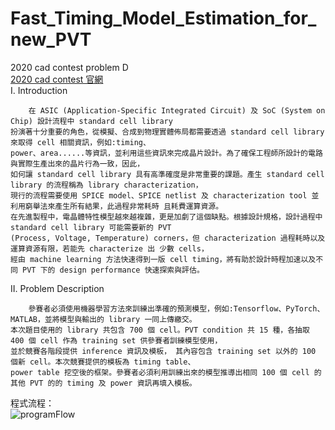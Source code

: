 # Fast_Timing_Model_Estimation_for_new_PVT
 2020 cad contest problem D  
 [2020 cad contest 官網](http://iccad-contest.org/2020/tw/problems.html)  
 I. Introduction  
    
        在 ASIC (Application-Specific Integrated Circuit) 及 SoC (System on Chip) 設計流程中 standard cell library  
	扮演著十分重要的角色，從模擬、合成到物理實體佈局都需要透過 standard cell library 來取得 cell 相關資訊，例如:timing、  
	power、area......等資訊，並利用這些資訊來完成晶片設計。為了確保工程師所設計的電路與實際生產出來的晶片行為一致，因此，  
	如何讓 standard cell library 具有高準確度是非常重要的課題。產生 standard cell library 的流程稱為 library characterization，  
	現行的流程需要使用 SPICE model、SPICE netlist 及 characterization tool 並利用窮舉法來產生所有結果，此過程非常耗時 且耗費運算資源。  
	在先進製程中，電晶體特性模型越來越複雜，更是加劇了這個缺點。根據設計規格，設計過程中 standard cell library 可能需要新的 PVT  
	(Process, Voltage, Temperature) corners，但 characterization 過程耗時以及運算資源有限，若能先 characterize 出 少數 cells，  
	經由 machine learning 方法快速得到一版 cell timing，將有助於設計時程加速以及不同 PVT 下的 design performance 快速探索與評估。  
  
II. Problem Description  
  
        參賽者必須使用機器學習方法來訓練出準確的預測模型，例如:Tensorflow、PyTorch、 MATLAB，並將模型與輸出的 library 一同上傳繳交。  
	本次題目使用的 library 共包含 700 個 cell。PVT condition 共 15 種，各抽取 400 個 cell 作為 training set 供參賽者訓練模型使用，  
	並於競賽各階段提供 inference 資訊及模板， 其內容包含 training set 以外的 100 個新 cell。本次競賽提供的模板為 timing table、  
	power table 挖空後的框架。參賽者必須利用訓練出來的模型推導出相同 100 個 cell 的其他 PVT 的的 timing 及 power 資訊再填入模板。  
  
程式流程：  
![programFlow]("/Users/jerrychen/OneDrive/文件/cadContest/R_version/Fast_Timing_Model_Estimation_for_new_PVT/programFlow.jpg")  

